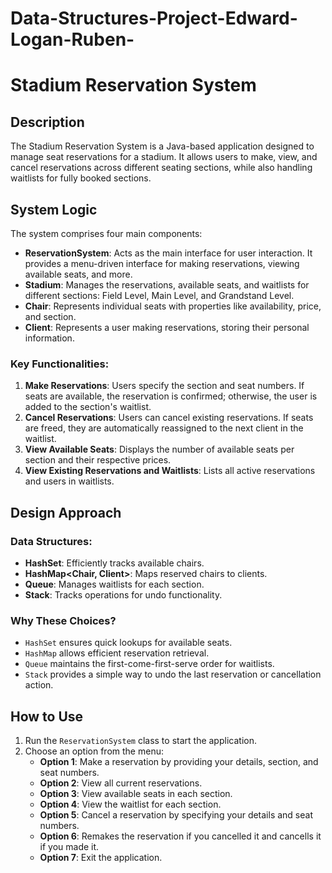 # Data-Structures-Project-Edward-Logan-Ruben-
# Stadium Reservation System

## Description
The Stadium Reservation System is a Java-based application designed to manage seat reservations for a stadium. It allows users to make, view, and cancel reservations across different seating sections, while also handling waitlists for fully booked sections.

## System Logic
The system comprises four main components:
- **ReservationSystem**: Acts as the main interface for user interaction. It provides a menu-driven interface for making reservations, viewing available seats, and more.
- **Stadium**: Manages the reservations, available seats, and waitlists for different sections: Field Level, Main Level, and Grandstand Level.
- **Chair**: Represents individual seats with properties like availability, price, and section.
- **Client**: Represents a user making reservations, storing their personal information.

### Key Functionalities:
1. **Make Reservations**: Users specify the section and seat numbers. If seats are available, the reservation is confirmed; otherwise, the user is added to the section's waitlist.
2. **Cancel Reservations**: Users can cancel existing reservations. If seats are freed, they are automatically reassigned to the next client in the waitlist.
3. **View Available Seats**: Displays the number of available seats per section and their respective prices.
4. **View Existing Reservations and Waitlists**: Lists all active reservations and users in waitlists.

## Design Approach
### Data Structures:
- **HashSet<Chair>**: Efficiently tracks available chairs.
- **HashMap<Chair, Client>**: Maps reserved chairs to clients.
- **Queue<Client>**: Manages waitlists for each section.
- **Stack<String>**: Tracks operations for undo functionality.
  
### Why These Choices?
- `HashSet` ensures quick lookups for available seats.
- `HashMap` allows efficient reservation retrieval.
- `Queue` maintains the first-come-first-serve order for waitlists.
- `Stack` provides a simple way to undo the last reservation or cancellation action.

## How to Use
1. Run the `ReservationSystem` class to start the application.
2. Choose an option from the menu:
   - **Option 1**: Make a reservation by providing your details, section, and seat numbers.
   - **Option 2**: View all current reservations.
   - **Option 3**: View available seats in each section.
   - **Option 4**: View the waitlist for each section.
   - **Option 5**: Cancel a reservation by specifying your details and seat numbers.
   - **Option 6**: Remakes the reservation if you cancelled it and cancells it if you made it.  
   - **Option 7**: Exit the application.